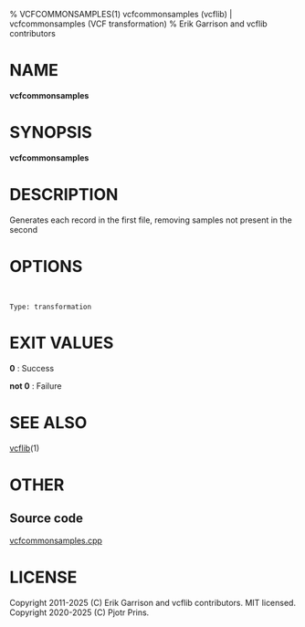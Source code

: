 % VCFCOMMONSAMPLES(1) vcfcommonsamples (vcflib) | vcfcommonsamples (VCF transformation)
% Erik Garrison and vcflib contributors

# NAME

**vcfcommonsamples**

# SYNOPSIS

**vcfcommonsamples** <vcf file> <vcf file>

# DESCRIPTION

Generates each record in the first file, removing samples not present in the second



# OPTIONS

```


Type: transformation

```





# EXIT VALUES

**0**
: Success

**not 0**
: Failure

# SEE ALSO



[vcflib](./vcflib.md)(1)



# OTHER

## Source code

[vcfcommonsamples.cpp](https://github.com/vcflib/vcflib/blob/master/src/vcfcommonsamples.cpp)

# LICENSE

Copyright 2011-2025 (C) Erik Garrison and vcflib contributors. MIT licensed.
Copyright 2020-2025 (C) Pjotr Prins.

<!--
  Created with ./scripts/bin2md.rb scripts/bin2md-template.erb
-->
